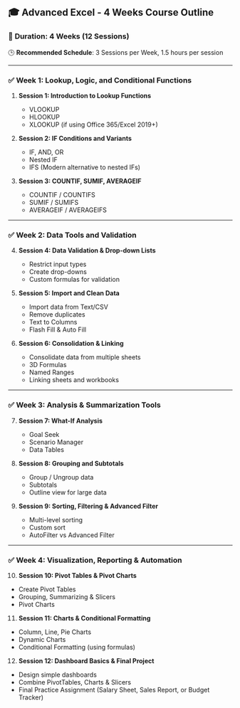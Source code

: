 ## 🎓 **Advanced Excel - 4 Weeks Course Outline**

### 📅 **Duration**: 4 Weeks (12 Sessions)

🕒 **Recommended Schedule**: 3 Sessions per Week, 1.5 hours per session

---

### ✅ **Week 1: Lookup, Logic, and Conditional Functions**

1. **Session 1: Introduction to Lookup Functions**

   * VLOOKUP
   * HLOOKUP
   * XLOOKUP (if using Office 365/Excel 2019+)

2. **Session 2: IF Conditions and Variants**

   * IF, AND, OR
   * Nested IF
   * IFS (Modern alternative to nested IFs)

3. **Session 3: COUNTIF, SUMIF, AVERAGEIF**

   * COUNTIF / COUNTIFS
   * SUMIF / SUMIFS
   * AVERAGEIF / AVERAGEIFS

---

### ✅ **Week 2: Data Tools and Validation**

4. **Session 4: Data Validation & Drop-down Lists**

   * Restrict input types
   * Create drop-downs
   * Custom formulas for validation

5. **Session 5: Import and Clean Data**

   * Import data from Text/CSV
   * Remove duplicates
   * Text to Columns
   * Flash Fill & Auto Fill

6. **Session 6: Consolidation & Linking**

   * Consolidate data from multiple sheets
   * 3D Formulas
   * Named Ranges
   * Linking sheets and workbooks

---

### ✅ **Week 3: Analysis & Summarization Tools**

7. **Session 7: What-If Analysis**

   * Goal Seek
   * Scenario Manager
   * Data Tables

8. **Session 8: Grouping and Subtotals**

   * Group / Ungroup data
   * Subtotals
   * Outline view for large data

9. **Session 9: Sorting, Filtering & Advanced Filter**

   * Multi-level sorting
   * Custom sort
   * AutoFilter vs Advanced Filter

---

### ✅ **Week 4: Visualization, Reporting & Automation**

10. **Session 10: Pivot Tables & Pivot Charts**

* Create Pivot Tables
* Grouping, Summarizing & Slicers
* Pivot Charts

11. **Session 11: Charts & Conditional Formatting**

* Column, Line, Pie Charts
* Dynamic Charts
* Conditional Formatting (using formulas)

12. **Session 12: Dashboard Basics & Final Project**

* Design simple dashboards
* Combine PivotTables, Charts & Slicers
* Final Practice Assignment (Salary Sheet, Sales Report, or Budget Tracker)
